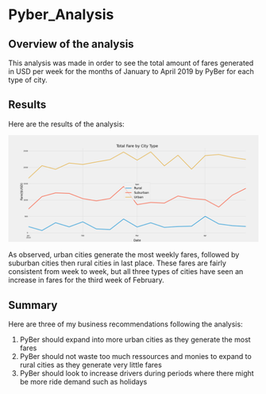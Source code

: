 # Pyber_Analysis

## Overview of the analysis

This analysis was made in order to see the total amount of fares generated in USD per week for the months of January to April 2019 by PyBer for each type of city.

## Results

Here are the results of the analysis:

![Pyber results](analysis/PyBer_fare_summary.png)

As observed, urban cities generate the most weekly fares, followed by suburban cities then rural cities in last place. 
These fares are fairly consistent from week to week, but all three types of cities have seen an increase in fares for the third week of February. 

## Summary

Here are three of my business recommendations following the analysis:

1. PyBer should expand into more urban cities as they generate the most fares
2. PyBer should not waste too much ressources and monies to expand to rural cities as they generate very little fares
3. PyBer should look to increase drivers during periods where there might be more ride demand such as holidays
